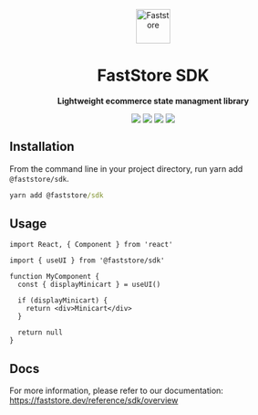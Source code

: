 <p align="center">
  <a href="https://faststore.dev">
    <img alt="Faststore" src="./static/logo.png" width="60" />
  </a>
</p>
<h1 align="center">
  FastStore SDK
</h1>
<p align="center">
  <strong>
    Lightweight ecommerce state managment library
  </strong>
</p>

<div style="display: flex; justify-content: center; width: 100%">
  <a href="https://www.npmjs.com/package/@faststore/sdk" style="padding: 0px 2px 0px 0px">
    <img src="https://badge.fury.io/js/%40faststore%2Fui.svg" />
  </a>
  <a href="https://bundlephobia.com/package/@faststore/sdk" style="padding: 0px 2px 0px 2px">
    <img src="https://badgen.net/bundlephobia/minzip/@faststore/sdk" />
  </a>
  <a href="https://bundlephobia.com/package/@faststore/sdk" style="padding: 0px 2px 0px 2px">
    <img src="https://badgen.net/bundlephobia/tree-shaking/@faststore/sdk" />
  </a>
  <a href="https://bundlephobia.com/package/@faststore/sdk" style="padding: 0px 0px 0px 2px">
    <img src="https://badgen.net/bundlephobia/dependency-count/@faststore/sdk" />
  </a>
</div>

## Installation

From the command line in your project directory, run yarn add `@faststore/sdk`.

```cmd
yarn add @faststore/sdk
```
## Usage

```tsx
import React, { Component } from 'react'

import { useUI } from '@faststore/sdk'

function MyComponent {
  const { displayMinicart } = useUI()

  if (displayMinicart) {
    return <div>Minicart</div>
  }

  return null
}
```

## Docs
For more information, please refer to our documentation: https://faststore.dev/reference/sdk/overview
